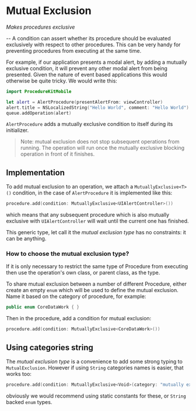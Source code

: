 # Mutual Exclusion

_Makes procedures exclusive_

--
A condition can assert whether its procedure should be evaluated exclusively with respect to other procedures. This can be very handy for preventing procedures from executing at the same time.

For example, if our application presents a modal alert, by adding a mutually exclusive condition, it will prevent any other modal alert from being presented. Given the nature of event based applications this would otherwise be quite tricky. We would write this:

```swift
import ProcedureKitMobile

let alert = AlertProcedure(presentAlertFrom: viewController)
alert.title = NSLocalizedString("Hello World", comment: "Hello World")
queue.addOperation(alert)
```

`AlertProcedure` adds a mutually exclusive condition to itself during its initializer.

> Note: mutual exclusion does not stop subsequent operations from running. The operation will run once the mutually exclusive blocking operation in front of it finishes.

## Implementation

To add mutual exclusion to an operation, we attach a `MutuallyExclusive<T>()` condition, in the case of `AlertProcedure` it is implemented like this:

```swift
procedure.add(condition: MutuallyExclusive<UIAlertController>())
```

which means that any subsequent procedure which is also mutually exclusive with `UIAlertController` will wait until the current one has finished.

This generic type, let call it the _mutual exclusion type_ has no constraints: it can be anything.

### How to choose the mutual exclusion type?

If it is only necessary to restrict the same type of Procedure from executing then use the operation's own class, or parent class, as the type.

To share mutual exclusion between a number of different Procedure, either create an empty `enum` which will be used to define the mutual exclusion. Name it based on the category of procedure, for example:

```swift
public enum CoreDataWork { }
```

Then in the procedure, add a condition for mutual exclusion:

```swift
procedure.add(condition: MutuallyExclusive<CoreDataWork>())
```

## Using categories string

The _mutual exclusion type_ is a convenience to add some strong typing to `MutualExclusion`. However if using `String` categories names is easier, that works too:

```swift
procedure.add(condition: MutuallyExclusive<Void>(category: "mutually exclusive key")
```

obviously we would recommend using static constants for these, or `String` backed `enum` types.
